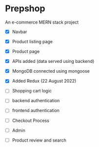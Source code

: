 # Prepshop
An e-commerce MERN stack project

- [x] Navbar
- [x] Product listing page
- [x] Product page
- [x] APIs added (data served using backend)
- [x] MongoDB connected using mongoose
- [x] Added Redux (22 August 2022)
- [ ] Shopping cart logic
- [ ] backend authentication
- [ ] frontend authentication
- [ ] Checkout Process
- [ ] Admin
- [ ] Product review and search


